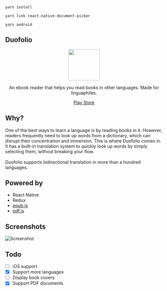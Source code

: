 ```
yarn install
```

```
yarn link react-native-document-picker
```

```
yarn android
```

## Duofolio

<p align="center">
  <img src="https://raw.githubusercontent.com/farshed/duofolio/master/docs/logo.png" height=100/>
</p>

<p align="center">An ebook reader that helps you read books in other languages. Made for linguaphiles.</p>

<p align="center">
  <a href="https://play.google.com/store/apps/details?id=com.duofolio">Play Store</a>
<p>

## Why?

One of the best ways to learn a language is by reading books in it. However, readers frequently need to look up words from a dictionary, which can disrupt their concentration and immersion. This is where Duofolio comes in. It has a built-in translation system to quickly look up words by simply selecting them, without breaking your flow.
<br><br>
Duofolio supports bidirectional translation in more than a hundred languages.

## Powered by

- React Native
- Redux
- [epub.js](https://github.com/futurepress/epub.js)
- [pdf.js](https://github.com/mozilla/pdf.js)

## Screenshots

![Screenshot](https://raw.githubusercontent.com/farshed/duofolio/master/docs/screenshots.png)

## Todo

- [ ] iOS support
- [x] Support more languages
- [ ] Display book covers
- [x] Support PDF documents
